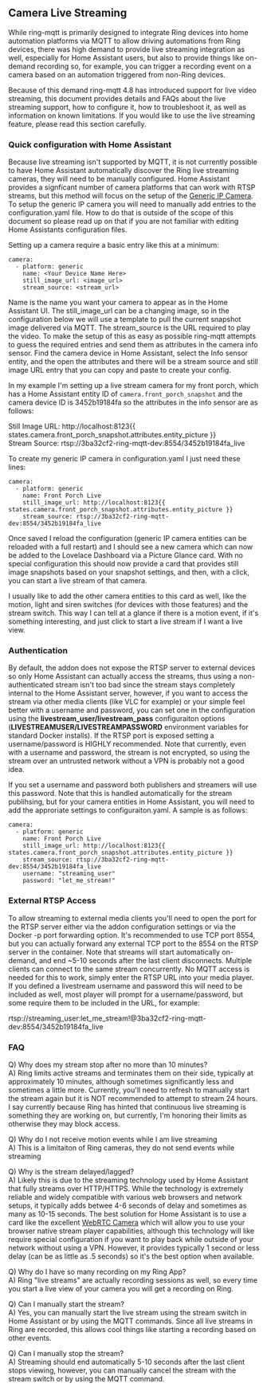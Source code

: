## Camera Live Streaming
While ring-mqtt is primarily designed to integrate Ring devices into home automation platforms via MQTT to allow driving automations from Ring devices, there was high demand to provide live streaming integration as well, especially for Home Assistant users, but also to provide things like on-demand recording so, for example, you can trigger a recording event on a camera based on an automation triggered from non-Ring devices.

Because of this demand ring-mqtt 4.8 has introduced support for live video streaming, this document provides details and FAQs about the live streaming support, how to configure it, how to troubleshoot it, as well as information on known limitations.  If you would like to use the live streaming feature, please read this section carefully.

### Quick configuration with Home Assistant
Because live streaming isn't supported by MQTT, it is not currently possible to have Home Assistant automatically discover the Ring live streaming cameras, they will need to be manually configured.  Home Assistant provides a signficant number of camera platforms that can work with RTSP streams, but this method will focus on the setup of the [Generic IP Camera](https://www.home-assistant.io/integrations/generic/).  To setup the generic IP camera you will need to manually add entries to the configuration.yaml file.  How to do that is outside of the scope of this document so please read up on that if you are not familiar with editing Home Assistants configuration files.

Setting up a camera require a basic entry like this at a minimum:
```
camera:
  - platform: generic
    name: <Your Device Name Here>
    still_image_url: <image_url>
    stream_source: <stream_url>
```

Name is the name you want your camera to appear as in the Home Assistant UI.  The still_image_url can be a changing image, so in the configuration below we will use a template to pull the current snapshot image delivered via MQTT.  The stream_source is the URL required to play the video.  To make the setup of this as easy as possible ring-mqtt attempts to guess the required entries and send them as attributes in the camera info sensor.  Find the camera device in Home Assistant, select the Info sensor entity, and the open the attributes and there will be a stream source and still image URL entry that you can copy and paste to create your config.

In my example I'm setting up a live stream camera for my front porch, which has a Home Assistant entity ID of ```camera.front_porch_snapshot``` and the camera device ID is 3452b19184fa so the attributes in the info sensor are as follows:  

Still Image URL:  http://localhost:8123{{ states.camera.front_porch_snapshot.attributes.entity_picture }}  
Stream Source:  rtsp://3ba32cf2-ring-mqtt-dev:8554/3452b19184fa_live

To create my generic IP camera in configuration.yaml I just need these lines:
```
camera:
  - platform: generic
    name: Front Porch Live
    still_image_url: http://localhost:8123{{ states.camera.front_porch_snapshot.attributes.entity_picture }}
    stream_source: rtsp://3ba32cf2-ring-mqtt-dev:8554/3452b19184fa_live
```

Once saved I reload the configuration (generic IP camera entities can be reloaded with a full restart) and I should see a new camera which can now be added to the Lovelace Dashboard via a Picture Glance card.  With no special configuration this should now provide a card that provides still image snapshots based on your snapshot settings, and then, with a click, you can start a live stream of that camera.

I usually like to add the other camera entities to this card as well, like the motion, light and siren switches (for devices with those features) and the stream switch.  This way I can tell at a glance if there is a motion event, if it's something interesting, and just click to start a live stream if I want a live view.

### Authentication
By default, the addon does not expose the RTSP server to external devices so only Home Assistant can actually access the streams, thus using a non-authenticated stream isn't too bad since the stream stays completely internal to the Home Assistant server, however, if you want to access the stream via other media clients (like VLC for example) or your simple feel better with a username and password, you can set one in the configuration using the **livestream_user/livestream_pass** configuraiton options (**LIVESTREAMUSER/LIVESTREAMPASSWORD** environment variables for standard Docker installs).  If the RTSP port is exposed setting a username/password is HIGHLY recommended.  Note that currently, even with a username and password, the stream is not encrypted, so using the stream over an untrusted network without a VPN is probably not a good idea.

If you set a username and password both publishers and streamers will use this password.  Note that this is handled automatically for the stream publihsing, but for your camera entities in Home Assistant, you will need to add the approriate settings to configuraiton.yaml.  A sample is as follows:

```
camera:
  - platform: generic
    name: Front Porch Live
    still_image_url: http://localhost:8123{{ states.camera.front_porch_snapshot.attributes.entity_picture }}
    stream_source: rtsp://3ba32cf2-ring-mqtt-dev:8554/3452b19184fa_live
    username: "streaming_user"
    password: "let_me_stream!"
```

### External RTSP Access
To allow streaming to external media clients you'll need to open the port for the RTSP server either via the addon configuration settings or via the Docker -p port forwarding option.  It's recommended to use TCP port 8554, but you can actually forward any external TCP port to the 8554 on the RTSP server in the container.  Note that streams will start automatically on-demand, and end ~5-10 seconds after the last client disconnects.  Multiple clients can connect to the same stream concurrently.  No MQTT access is needed for this to work, simply enter the RTSP URL into your media player.  If you defined a livestream username and password this will need to be included as well, most player will prompt for a username/password, but some require them to be included in the URL, for example:

rtsp://streaming_user:let_me_stream!@3ba32cf2-ring-mqtt-dev:8554/3452b19184fa_live

### FAQ

Q) Why does my stream stop after no more than 10 minutes?  
A) Ring limits active streams and terminates them on their side, typically at approximately 10 minutes, although sometimes significantly less and sometimes a little more.  Currently, you'll need to refresh to manually start the stream again but it is NOT recommended to attempt to stream 24 hours.  I say currently because Ring has hinted that continuous live streaming is something they are working on, but currently, I'm honoring their limits as otherwise they may block access.

Q) Why do I not receive motion events while I am live streaming  
A) This is a limitaiton of Ring cameras, they do not send events while streaming

Q) Why is the stream delayed/lagged?  
A) Likely this is due to the streaming technology used by Home Assistant that fully streams over HTTP/HTTPS.  While the technology is extremely reliable and widely compatible with various web browsers and network setups, it typically adds betwee 4-6 seconds of delay and sometimes as many as 10-15 seconds.  The best solution for Home Assistant is to use a card like the excellent [WebRTC Camera](https://github.com/AlexxIT/WebRTC) which will allow you to use your browser native stream player capabilities, although this technology will like require special configuration if you want to play back while outside of your network without using a VPN.  However, it provides typically 1 second or less delay (can be as little as .5 seconds) so it's the best option when available.

Q) Why do I have so many recording on my Ring App?  
A) Ring "live streams" are actually recording sessions as well, so every time you start a live view of your camera you will get a recording on Ring.  

Q) Can I manually start the stream?  
A) Yes, you can manually start the live stream using the stream switch in Home Assistant or by using the MQTT commands.  Since all live streams in Ring are recorded, this allows cool things like starting a recording based on other events.

Q) Can I manually stop the stream?  
A) Streaming should end automatically 5-10 seconds after the last client stops viewing, however, you can manually cancel the stream with the stream switch or by using the MQTT command.
